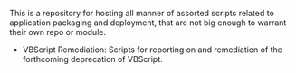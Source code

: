 This is a repository for hosting all manner of assorted scripts related to application packaging and deployment, that are not big enough to warrant their own repo or module.

- VBScript Remediation: Scripts for reporting on and remediation of the forthcoming deprecation of VBScript.